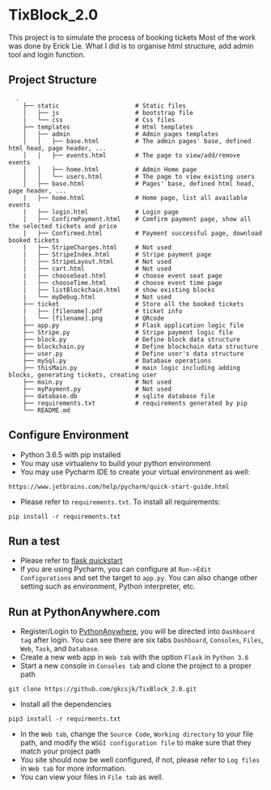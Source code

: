 # TixBlock_2.0
This project is to simulate the process of booking tickets
Most of the work was done by Erick Lie. What I did is to organise html structure, add admin tool and login function.
## Project Structure
```
  .
    ├── static                     # Static files
    │   ├── js                     # bootstrap file
    |   └── css                    # Css files
    ├── templates                  # Html templates
    │   ├── admin                  # Admin pages templates
    │   │   ├── base.html          # The admin pages' base, defined html head, page header, ...
    │   │   ├── events.html        # The page to view/add/remove events
    │   │   ├── home.html          # Admin Home page
    │   │   └── users.html         # The page to view existing users
    │   ├── base.html              # Pages' base, defined html head, page header, ...
    |   ├── home.html              # Home page, list all available events
    |   ├── login.html             # Login page
    |   ├── ConfirmPayment.html    # Comfirm payment page, show all the selected tickets and price
    |   ├── Confirmed.html         # Payment successful page, download booked tickets
    |   ├── StripeCharges.html     # Not used
    |   ├── StripeIndex.html       # Stripe payment page
    |   ├── StripeLayout.html      # Not used
    |   ├── cart.html              # Not used
    |   ├── chooseSeat.html        # choose event seat page
    |   ├── chooseTime.html        # choose event time page
    |   ├── listBlockchain.html    # show existing blocks
    |   └── myDebug.html           # Not used
    ├── ticket                     # Store all the booked tickets
    |   ├── [filename].pdf         # ticket info
    |   └── [filename].png         # QRcode
    ├── app.py                     # Flask application logic file
    ├── Stripe.py                  # Stripe payment logic file
    ├── block.py                   # Define block data structure 
    ├── blockchain.py              # Define blockchain data structure
    ├── user.py                    # Define user's data structure
    ├── mySql.py                   # Database operations
    ├── thisMain.py                # main logic including adding blocks, generating tickets, creating user
    ├── main.py                    # Not used
    ├── myPayment.py               # Not used
    ├── database.db                # sqlite database file
    ├── requirements.txt           # requirements generated by pip
    └── README.md
```
## Configure Environment
* Python 3.6.5 with pip installed
* You may use virtualenv to build your python environment
* You may use Pycharm IDE to create your virtual environment as well:
```
https://www.jetbrains.com/help/pycharm/quick-start-guide.html
```
* Please refer to ```requirements.txt```. To install all requirements:
```
pip install -r requirements.txt
```
## Run a test
* Please refer to [flask quickstart](http://flask.pocoo.org/docs/1.0/quickstart/)
* If you are using Pycharm, you can configure at ```Run->Edit Configurations``` and set the target to ```app.py```.
You can also change other setting such as environment, Python interpreter, etc.

## Run at PythonAnywhere.com
* Register/Login to [PythonAnywhere](https://www.pythonanywhere.com/), you will be directed into ```Dashboard tag``` after login.
You can see there are six tabs ```Dashboard```, ```Consoles```, ```Files```, ```Web```, ```Task```, and ```Database```.
* Create a new web app in ```Web tab``` with the option ```Flask``` in ```Python 3.6```
* Start a new console in ```Consoles tab``` and clone the project to a proper path
```
git clone https://github.com/gkcsjk/TixBlock_2.0.git
```
* Install all the dependencies
``` 
pip3 install -r requirments.txt
```
* In the ```Web tab```, change the ```Source Code```, ```Working directory``` to your file path, and modify the ```WSGI configuration file``` to make sure that they match your project path
* You site should now be well configured, if not, please refer to ```Log files``` in ```Web tab``` for more information.
* You can view your files in ```File tab``` as well.


